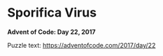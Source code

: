 # Sporifica Virus

**Advent of Code: Day 22, 2017**

Puzzle text: <https://adventofcode.com/2017/day/22>
